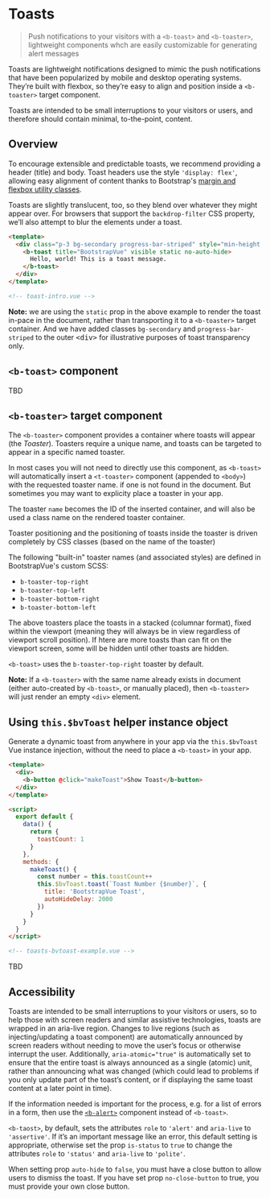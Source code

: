 # Toasts

> Push notifications to your visitors with a `<b-toast>` and `<b-toaster>`, lightweight components
> whch are easily customizable for generating alert messages

Toasts are lightweight notifications designed to mimic the push notifications that have been
popularized by mobile and desktop operating systems. They’re built with flexbox, so they’re easy
to align and position inside a `<b-toaster>` target component.

Toasts are intended to be small interruptions to your visitors or users, and therefore should
contain minimal, to-the-point, content.

## Overview

To encourage extensible and predictable toasts, we recommend providing a header (title) and body.
Toast headers use the style `'display: flex'`, allowing easy alignment of content thanks to Bootstrap's
[margin and flexbox utility classes](/docs/reference/utility-classes).

Toasts are slightly translucent, too, so they blend over whatever they might appear over. For
browsers that support the `backdrop-filter` CSS property, we’ll also attempt to blur the
elements under a toast.

```html
<template>
  <div class="p-3 bg-secondary progress-bar-striped" style="min-height: 150px;">
    <b-toast title="BootstrapVue" visible static no-auto-hide>
      Hello, world! This is a toast message.
    </b-toast>
  </div>
</template>

<!-- toast-intro.vue -->
```

**Note:** we are using the `static` prop in the above example to render the toast in-pace in the
document, rather than transporting it to a `<b-toaster>` target container. And we have added
classes `bg-secondary` and `progress-bar-striped` to the outer <samp>&lt;div&gt;</samp> for
illustrative purposes of toast transparency only.

## `<b-toast>` component

TBD

## `<b-toaster>` target component

The `<b-toaster>` component provides a container where toasts will appear (the _Toaster_).
Toasters require a unique name, and toasts can be targeted to appear in a specific named toaster.

In most cases you will not need to directly use this component, as `<b-toast>` will automatically
insert a `<t-toaster>` component (appended to `<body>`) with the requested toaster name. if one is
not found in the document. But sometimes you may want to explicity place a toaster in your app.

The toaster `name` becomes the ID of the inserted container, and will also be used a class
name on the rendered toaster container.

Toaster positioning and the positioning of toasts inside the toaster is driven completely by CSS
classes (based on the name of the toaster)

The following "built-in" toaster names (and associated styles) are defined in BootstrapVue's
custom SCSS:

- `b-toaster-top-right`
- `b-toaster-top-left`
- `b-toaster-bottom-right`
- `b-toaster-bottom-left`

The above toasters place the toasts in a stacked (columnar format), fixed within the viewport
(meaning they will always be in view regardless of viewport scroll position). If htere are more
toasts than can fit on the viewport screen, some will be hidden until other toasts are hidden.

`<b-toast>` uses the `b-toaster-top-right` toaster by default.

**Note:** If a `<b-toaster>` with the same name already exists in document (either auto-created
by `<b-toast>`, or manually placed), then `<b-toaster>` will just render an empty `<div>` element.

## Using `this.$bvToast` helper instance object

Generate a dynamic toast from anywhere in your app via the `this.$bvToast` Vue instance
injection, without the need to place a `<b-toast>` in your app.

```html
<template>
  <div>
    <b-button @click="makeToast">Show Toast</b-button>
  </div>
</template>

<script>
  export default {
    data() {
      return {
        toastCount: 1
      }
    },
    methods: {
      makeToast() {
        const number = this.toastCount++
        this.$bvToast.toast(`Toast Number {$number}`, {
          title: 'BootstrapVue Toast',
          autoHideDelay: 2000 
        })
      }
    }
  }
</script>

<!-- toasts-bvtoast-example.vue -->
```

TBD

## Accessibility

Toasts are intended to be small interruptions to your visitors or users, so to help those with
screen readers and similar assistive technologies, toasts are wrapped in an aria-live region.
Changes to live regions (such as injecting/updating a toast component) are automatically announced
by screen readers without needing to move the user’s focus or otherwise interrupt the user.
Additionally, `aria-atomic="true"` is automatically set to ensure that the entire toast is always
announced as a single (atomic) unit, rather than announcing what was changed (which could lead to
problems if you only update part of the toast’s content, or if displaying the same toast content at
a later point in time).

If the information needed is important for the process, e.g. for a list of errors in a form, then
use the [`<b-alert>`](/docs/components/alert) component instead of `<b-toast>`.

`<b-taost>`, by default, sets the attributes `role` to `'alert'` and `aria-live` to `'assertive'`.
If it’s an important message like an error, this default setting is appropriate, otherwise set the
prop `is-status` to `true` to change the attributes  `role` to `'status'` and `aria-live` to `'polite'`.

When setting prop `auto-hide` to `false`, you must have a close button to allow users to dismiss the
toast. If you have set prop `no-close-button` to true, you must provide your own close button.


